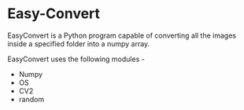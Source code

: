 # Easy-Convert
EasyConvert is a Python program capable of converting all the images inside a specified folder into a numpy array.

EasyConvert uses the following modules - 
  - Numpy
  - OS
  - CV2
  - random
 


